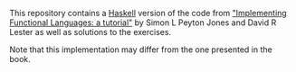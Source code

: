 This repository contains a [Haskell](https://www.haskell.org) version of the
code from ["Implementing Functional Languages: a
tutorial"](https://research.microsoft.com/en-us/um/people/simonpj/Papers/pj-lester-book)
by Simon L Peyton Jones and David R Lester as well as solutions to the
exercises.

Note that this implementation may differ from the one presented in the book.
